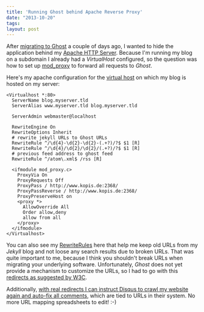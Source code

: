 ```yaml
---
title: 'Running Ghost behind Apache Reverse Proxy'
date: "2013-10-20"
tags: 
layout: post
---
```

After [migrating to Ghost][0] a couple of days ago, I wanted to hide the application behind my [Apache HTTP Server][1]. Because I'm running my blog on a subdomain I already had a *VirtualHost* configured, so the question was how to set up [mod_proxy][4] to forward all requests to *Ghost*.

Here's my apache configuration for the [virtual host][5] on which my blog is hosted on my server:

    <Virtualhost *:80>
      ServerName blog.myserver.tld
      ServerAlias www.myserver.tld blog.myserver.tld
      
      ServerAdmin webmaster@localhost
      
      RewriteEngine On
      RewriteOptions Inherit
      # rewrite jekyll URLs to Ghost URLs
      RewriteRule ^/\d{4}-\d{2}-\d{2}-(.+?)/?$ $1 [R]
      RewriteRule ^/\d{4}/\d{2}/\d{2}/(.+?)/?$ $1 [R]
      # previous feed address to ghost feed
      RewriteRule ^/atom\.xml$ /rss [R]
      
      <ifmodule mod_proxy.c>
        ProxyVia On
        ProxyRequests Off
        ProxyPass / http://www.kopis.de:2368/
        ProxyPassReverse / http://www.kopis.de:2368/
        ProxyPreserveHost on
        <proxy *>
          AllowOverride All
          Order allow,deny
          allow from all
        </proxy>
      </ifmodule>
    </Virtualhost>

You can also see my [RewriteRules][2] here that help me keep old URLs from my *Jekyll* blog and not loose any search results due to broken URLs. That was quite important to me, because I think you shouldn't break URLs when migrating your underlying software. Unfortunately, *Ghost* does not yet provide a mechanism to customize the URLs, so I had to go with this [redirects as suggested by W3C][3].

Additionally, [with real redirects I can instruct Disqus to crawl my website again and auto-fix all comments][6], which are tied to URLs in their system. No more URL mapping spreadsheets to edit! :-)

[0]: /migrating-from-jekyll-to-ghost/
[1]: https://httpd.apache.org/
[2]: https://httpd.apache.org/docs/current/rewrite/remapping.html
[3]: http://www.w3.org/QA/Tips/reback
[4]: https://httpd.apache.org/docs/2.2/mod/mod_proxy.html
[5]: https://httpd.apache.org/docs/2.2/vhosts/
[6]: http://help.disqus.com/customer/portal/articles/912834-redirect-crawler

